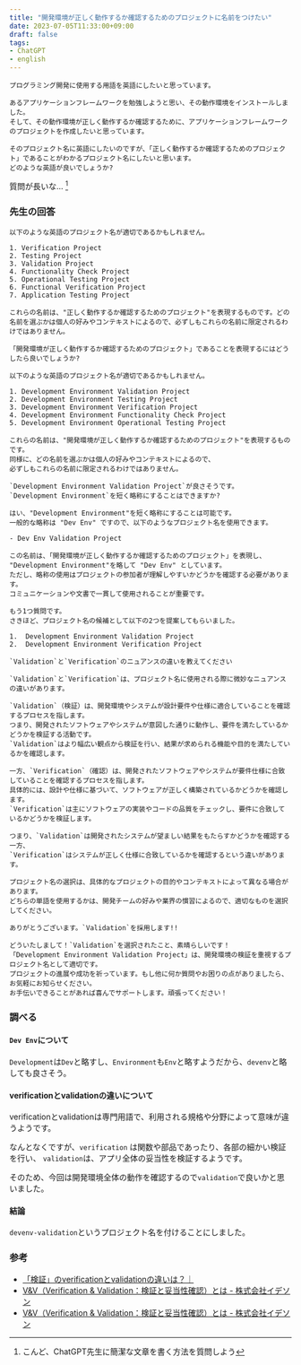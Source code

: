 ```yaml
---
title: "開発環境が正しく動作するか確認するためのプロジェクトに名前をつけたい"
date: 2023-07-05T11:33:00+09:00
draft: false
tags:
- ChatGPT
- english
---
```


~~~chatQ
プログラミング開発に使用する用語を英語にしたいと思っています。

あるアプリケーションフレームワークを勉強しようと思い、その動作環境をインストールしました。
そして、その動作環境が正しく動作するか確認するために、アプリケーションフレームワークのプロジェクトを作成したいと思っています。

そのプロジェクト名に英語にしたいのですが、「正しく動作するか確認するためのプロジェクト」であることがわかるプロジェクト名にしたいと思います。
どのような英語が良いでしょうか?
~~~

<!--more-->

質問が長いな... [^1]

### 先生の回答

~~~chatA
以下のような英語のプロジェクト名が適切であるかもしれません。

1. Verification Project
2. Testing Project
3. Validation Project
4. Functionality Check Project
5. Operational Testing Project
6. Functional Verification Project
7. Application Testing Project

これらの名前は、"正しく動作するか確認するためのプロジェクト"を表現するものです。どの名前を選ぶかは個人の好みやコンテキストによるので、必ずしもこれらの名前に限定されるわけではありません。
~~~

~~~chatQ
「開発環境が正しく動作するか確認するためのプロジェクト」であることを表現するにはどうしたら良いでしょうか?
~~~

~~~chatA
以下のような英語のプロジェクト名が適切であるかもしれません。

1. Development Environment Validation Project
2. Development Environment Testing Project
3. Development Environment Verification Project
4. Development Environment Functionality Check Project
5. Development Environment Operational Testing Project

これらの名前は、"開発環境が正しく動作するか確認するためのプロジェクト"を表現するものです。
同様に、どの名前を選ぶかは個人の好みやコンテキストによるので、
必ずしもこれらの名前に限定されるわけではありません。
~~~

~~~chatQ
`Development Environment Validation Project`が良さそうです。
`Development Environment`を短く略称にすることはできますか?
~~~

~~~chatA
はい、"Development Environment"を短く略称にすることは可能です。
一般的な略称は "Dev Env" ですので、以下のようなプロジェクト名を使用できます。

- Dev Env Validation Project

この名前は、「開発環境が正しく動作するか確認するためのプロジェクト」を表現し、
"Development Environment"を略して "Dev Env" としています。
ただし、略称の使用はプロジェクトの参加者が理解しやすいかどうかを確認する必要があります。
コミュニケーションや文書で一貫して使用されることが重要です。
~~~

~~~chatQ
もう1つ質問です。
さきほど、プロジェクト名の候補として以下の2つを提案してもらいました。

1.  Development Environment Validation Project
2.  Development Environment Verification Project

`Validation`と`Verification`のニュアンスの違いを教えてください
~~~

~~~chatA
`Validation`と`Verification`は、プロジェクト名に使用される際に微妙なニュアンスの違いがあります。

`Validation`（検証）は、開発環境やシステムが設計要件や仕様に適合していることを確認するプロセスを指します。
つまり、開発されたソフトウェアやシステムが意図した通りに動作し、要件を満たしているかどうかを検証する活動です。
`Validation`はより幅広い観点から検証を行い、結果が求められる機能や目的を満たしているかを確認します。

一方、`Verification`（確認）は、開発されたソフトウェアやシステムが要件仕様に合致していることを確認するプロセスを指します。
具体的には、設計や仕様に基づいて、ソフトウェアが正しく構築されているかどうかを確認します。
`Verification`は主にソフトウェアの実装やコードの品質をチェックし、要件に合致しているかどうかを検証します。

つまり、`Validation`は開発されたシステムが望ましい結果をもたらすかどうかを確認する一方、
`Verification`はシステムが正しく仕様に合致しているかを確認するという違いがあります。

プロジェクト名の選択は、具体的なプロジェクトの目的やコンテキストによって異なる場合があります。
どちらの単語を使用するかは、開発チームの好みや業界の慣習によるので、適切なものを選択してください。
~~~

~~~chatQ
ありがとうございます。`Validation`を採用します!!
~~~

~~~chatA
どういたしまして！`Validation`を選択されたこと、素晴らしいです！
「Development Environment Validation Project」は、開発環境の検証を重視するプロジェクト名として適切です。
プロジェクトの進展や成功を祈っています。もし他に何か質問やお困りの点がありましたら、お気軽にお知らせください。
お手伝いできることがあれば喜んでサポートします。頑張ってください！
~~~

### 調べる

#### `Dev Env`について

`Development`は`Dev`と略すし、`Environment`も`Env`と略すようだから、`devenv`と略しても良さそう。

#### verificationとvalidationの違いについて

verificationとvalidationは専門用語で、利用される規格や分野によって意味が違うようです。

なんとなくですが、`verification` は関数や部品であったり、各部の細かい検証を行い、
`validation`は、アプリ全体の妥当性を検証するようです。

そのため、今回は開発環境全体の動作を確認するので`validation`で良いかと思いました。

#### 結論

`devenv-validation`というプロジェクト名を付けることにしました。

### 参考

- [「検証」のverificationとvalidationの違いは？｜](https://tomokosjournal.com/difference-between-verification-and-validation/)
- [V&V（Verification & Validation：検証と妥当性確認）とは - 株式会社イデソン](https://ideson-worx.com/vv/)
- [V&V（Verification & Validation：検証と妥当性確認）とは - 株式会社イデソン](https://ideson-worx.com/vv/)

[^1]: こんど、ChatGPT先生に簡潔な文章を書く方法を質問しよう